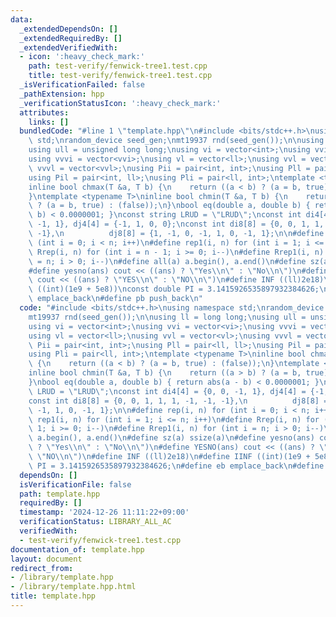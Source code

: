 ```yaml
---
data:
  _extendedDependsOn: []
  _extendedRequiredBy: []
  _extendedVerifiedWith:
  - icon: ':heavy_check_mark:'
    path: test-verify/fenwick-tree1.test.cpp
    title: test-verify/fenwick-tree1.test.cpp
  _isVerificationFailed: false
  _pathExtension: hpp
  _verificationStatusIcon: ':heavy_check_mark:'
  attributes:
    links: []
  bundledCode: "#line 1 \"template.hpp\"\n#include <bits/stdc++.h>\nusing namespace\
    \ std;\nrandom_device seed_gen;\nmt19937 rnd(seed_gen());\n\nusing ll = long long;\n\
    using ull = unsigned long long;\nusing vi = vector<int>;\nusing vvi = vector<vi>;\n\
    using vvvi = vector<vvi>;\nusing vl = vector<ll>;\nusing vvl = vector<vl>;\nusing\
    \ vvvl = vector<vvl>;\nusing Pii = pair<int, int>;\nusing Pll = pair<ll, ll>;\n\
    using Pil = pair<int, ll>;\nusing Pli = pair<ll, int>;\ntemplate <typename T>\n\
    inline bool chmax(T &a, T b) {\n    return ((a < b) ? (a = b, true) : (false));\n\
    }\ntemplate <typename T>\ninline bool chmin(T &a, T b) {\n    return ((a > b)\
    \ ? (a = b, true) : (false));\n}\nbool eq(double a, double b) { return abs(a -\
    \ b) < 0.0000001; }\nconst string LRUD = \"LRUD\";\nconst int di4[4] = {0, 0,\
    \ -1, 1}, dj4[4] = {-1, 1, 0, 0};\nconst int di8[8] = {0, 0, 1, 1, 1, -1, -1,\
    \ -1},\n          dj8[8] = {1, -1, 0, -1, 1, 0, -1, 1};\n\n#define rep(i, n) for\
    \ (int i = 0; i < n; i++)\n#define rep1(i, n) for (int i = 1; i <= n; i++)\n#define\
    \ Rrep(i, n) for (int i = n - 1; i >= 0; i--)\n#define Rrep1(i, n) for (int i\
    \ = n; i > 0; i--)\n#define all(a) a.begin(), a.end()\n#define sz(a) ssize(a)\n\
    #define yesno(ans) cout << ((ans) ? \"Yes\\n\" : \"No\\n\")\n#define YESNO(ans)\
    \ cout << ((ans) ? \"YES\\n\" : \"NO\\n\")\n#define INF ((ll)2e18)\n#define IINF\
    \ ((int)(1e9 + 5e8))\nconst double PI = 3.1415926535897932384626;\n#define eb\
    \ emplace_back\n#define pb push_back\n"
  code: "#include <bits/stdc++.h>\nusing namespace std;\nrandom_device seed_gen;\n\
    mt19937 rnd(seed_gen());\n\nusing ll = long long;\nusing ull = unsigned long long;\n\
    using vi = vector<int>;\nusing vvi = vector<vi>;\nusing vvvi = vector<vvi>;\n\
    using vl = vector<ll>;\nusing vvl = vector<vl>;\nusing vvvl = vector<vvl>;\nusing\
    \ Pii = pair<int, int>;\nusing Pll = pair<ll, ll>;\nusing Pil = pair<int, ll>;\n\
    using Pli = pair<ll, int>;\ntemplate <typename T>\ninline bool chmax(T &a, T b)\
    \ {\n    return ((a < b) ? (a = b, true) : (false));\n}\ntemplate <typename T>\n\
    inline bool chmin(T &a, T b) {\n    return ((a > b) ? (a = b, true) : (false));\n\
    }\nbool eq(double a, double b) { return abs(a - b) < 0.0000001; }\nconst string\
    \ LRUD = \"LRUD\";\nconst int di4[4] = {0, 0, -1, 1}, dj4[4] = {-1, 1, 0, 0};\n\
    const int di8[8] = {0, 0, 1, 1, 1, -1, -1, -1},\n          dj8[8] = {1, -1, 0,\
    \ -1, 1, 0, -1, 1};\n\n#define rep(i, n) for (int i = 0; i < n; i++)\n#define\
    \ rep1(i, n) for (int i = 1; i <= n; i++)\n#define Rrep(i, n) for (int i = n -\
    \ 1; i >= 0; i--)\n#define Rrep1(i, n) for (int i = n; i > 0; i--)\n#define all(a)\
    \ a.begin(), a.end()\n#define sz(a) ssize(a)\n#define yesno(ans) cout << ((ans)\
    \ ? \"Yes\\n\" : \"No\\n\")\n#define YESNO(ans) cout << ((ans) ? \"YES\\n\" :\
    \ \"NO\\n\")\n#define INF ((ll)2e18)\n#define IINF ((int)(1e9 + 5e8))\nconst double\
    \ PI = 3.1415926535897932384626;\n#define eb emplace_back\n#define pb push_back\n"
  dependsOn: []
  isVerificationFile: false
  path: template.hpp
  requiredBy: []
  timestamp: '2024-12-26 11:11:22+09:00'
  verificationStatus: LIBRARY_ALL_AC
  verifiedWith:
  - test-verify/fenwick-tree1.test.cpp
documentation_of: template.hpp
layout: document
redirect_from:
- /library/template.hpp
- /library/template.hpp.html
title: template.hpp
---
```

